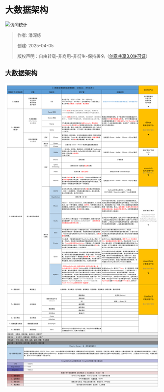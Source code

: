 # 大数据架构

![访问统计](https://visitor-badge.glitch.me/badge?page_id=senlypan.qa.10-big-data-arch&left_color=blue&right_color=red)

> 作者: 潘深练
>
> 创建: 2025-04-05
>
> 版权声明：自由转载-非商用-非衍生-保持署名（[创意共享3.0许可证](https://creativecommons.org/licenses/by-nc-nd/3.0/deed.zh)）


## 大数据架构
 
![](../_media/images/10-big-data-arch/big-data-arch.png)